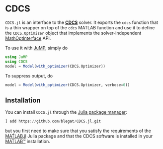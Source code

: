 # CDCS

`CDCS.jl` is an interface to the **[CDCS](https://github.com/oxfordcontrol/CDCS)**
solver. It exports the `cdcs` function that is a thin wrapper on top of the
`cdcs` MATLAB function and use it to define the `CDCS.Optimizer` object that
implements the solver-independent
[MathOptInterface](https://github.com/JuliaOpt/MathOptInterface.jl) API.

To use it with [JuMP](https://github.com/JuliaOpt/JuMP.jl), simply do
```julia
using JuMP
using CDCS
model = Model(with_optimizer(CDCS.Optimizer))
```
To suppress output, do
```julia
model = Model(with_optimizer(CDCS.Optimizer, verbose=0))
```

## Installation

You can install `CDCS.jl` through the
[Julia package manager](https://docs.julialang.org/en/v1/stdlib/Pkg/index.html):
```julia
] add https://github.com/blegat/CDCS.jl.git
```
but you first need to make sure that you satisfy the requirements of the
[MATLAB.jl](https://github.com/JuliaInterop/MATLAB.jl) Julia package and that
the CDCS software is installed in your
[MATLAB™](http://www.mathworks.com/products/matlab/) installation.

